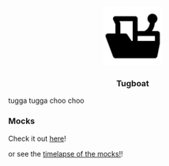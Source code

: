 <p align="center">
  <a href="tugboat-io.netlify.com">
    <img alt="Me!" src="./src/assets/img/logo.png" width="120" />
  </a>
</p>
<h3 align="center">
  Tugboat
</h3>

tugga tugga choo choo

### Mocks

Check it out [here](https://www.figma.com/file/FyfrbCpoSGAeY3eTROqPx5/Tugboat)!

or see the [timelapse of the mocks!](https://tugboat-io.netlify.com)!
